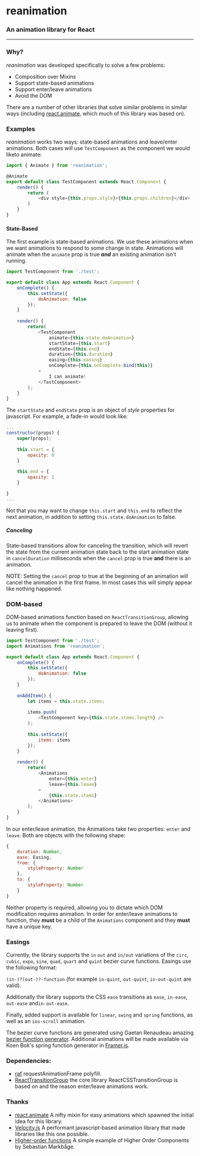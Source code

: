 # reanimation

### An animation library for React

---

### Why?

*reanimation* was developed specifically to solve a few problems:

* Composition over Mixins
* Support state-based animations
* Support enter/leave animations
* Avoid the DOM

There are a number of other libraries that solve similar problems in similar ways (including 
[react.animate](https://github.com/pleasetrythisathome/react.animate), which much of this library was based on). 

### Examples

*reanimation* works two ways: state-based animations and leave/enter animations. Both cases will use `TestComponent` as 
the component we would liketo animate:


```javascript
import { Animate } from 'reanimation';

@Animate
export default class TestComponent extends React.Component {
	render() {
    	return (
        	<div style={this.props.style}>{this.props.children}</div>
        )
    }
}
```

#### State-Based

The first example is state-based animations. We use these animations when we want animations to respond to some change 
in state. Animations will animate when the `animate` prop is true ***and*** an existing animation isn't running.

```javascript
import TestComponent from './test';

export default class App extends React.Component {     
    onComplete() {
        this.setState({
            doAnimation: false
        });
    }
    
    render() {
    	return(
        	<TestComponent 
                animate={this.state.doAnimation} 
            	startState={this.start} 
                endState={this.end} 
                duration={this.duration}
                easing={this.easing}
                onComplete={this.onComplete.bind(this)}
            >
				I can animate!
            </TestComponent>
		);
    }
}
```

The `startState` and `endState` prop is an object of *style* properties for javascript. For example, a fade-in would 
look like: 

```javascript
...
constructor(props) {
	super(props);
    
    this.start = {
    	opacity: 0
    }
    
    this.end = {
    	opacity: 1
    }

}
...

```

Not that you may want to change `this.start` and `this.end` to reflect the next animation, in addition to setting 
`this.state.doAnimation` to false.

##### Canceling

State-based transitions allow for canceling the transition, which will revert the state from the current animation state
back to the start animation state in `cancelDuration` milliseconds when the `cancel` prop is true **and** there is an 
animation.
 
NOTE: Setting the `cancel` prop to true at the beginning of an animation will cancel the animation in the first 
frame. In most cases this will simply appear like nothing happened.

### DOM-based

DOM-based animations function based on `ReactTransitionGroup`, allowing us to animate when the component is prepared to 
leave the DOM (without it leaving first).

```javascript
import TestComponent from './test';
import Animations from 'reanimation';

export default class App extends React.Component {     
    onComplete() {
        this.setState({
            doAnimation: false
        });
    }
    
    onAddItem() {
    	let items = this.state.items;
        
        items.push(
        	<TestComponent key={this.state.items.length} />
        );
        
        this.setState({
        	items: items
        });
    }
    
    render() {
    	return(
            <Animations 
            	enter={this.enter} 
            	leave={this.leave}
            >
            	{this.state.items}
            </Animations>
		);
    }
}
```

In our enter/leave animation, the Animations take two properties: `enter` and `leave`. Both are objects with the 
following shape:

```javascript
{
	duration: Number,
    ease: Easing,
    from: {
    	styleProperty: Number
    },
    to: {
    	styleProperty: Number
    }
}
```

Neither property is required, allowing you to dictate which DOM modification requires animation. In order for 
enter/leave animations to function, they **must** be a child of the `Animations` component and they **must** have a 
unique key.

### Easings

Currently, the library supports the `in` `out` and `in/out` variations of the `circ`, `cubic`, `expo`, `sine`, `quad`, 
`quart` and `quint` bezier curve functions. Easings use the following format:

`(in-)?(out-)?-function` (for example `in-quint`, `out-quint`, `in-out-quint` are valid).

Additionally the library supports the CSS `ease` transitions as `ease`, `in-ease`, `out-ease` and`in-out-ease`.

Finally, added support is available for `linear`, `swing` and `spring` functions, as well as an `ios-scroll` animation.

The bezier curve functions are generated using Gaetan Renaudeau amazing 
[bezier function generator](https://github.com/gre/bezier-easing).
Additional animations will be made available via Koen Bok's spring function generator in 
[Framer.js](http://framerjs.com/).


### Dependencies:

 * [raf](https://github.com/chrisdickinson/raf) requestAnimationFrame polyfill.
 * [ReactTransitionGroup](https://www.npmjs.com/package/react-addons-transition-group) the core library 
 ReactCSSTransitionGroup is based on and the reason enter/leave animations work.

### Thanks

* [react.animate](https://github.com/pleasetrythisathome/react.animate) A nifty mixin for easy animations which spawned 
the initial idea for this library.
* [Velocity.js](http://julian.com/research/velocity/) A performant javascript-based animation library that made 
libraries like this one possible.
* [Higher-order functions](https://gist.github.com/sebmarkbage/ef0bf1f338a7182b6775) A simple example of Higher Order
 Components by Sebastian Markbåge.